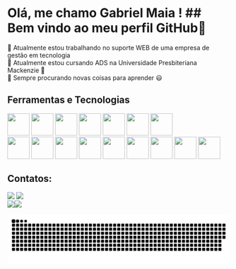 # Olá, me chamo Gabriel Maia ! ## Bem vindo ao meu perfil GitHub👋
🔭 Atualmente estou trabalhando no suporte WEB de uma empresa de gestão em tecnologia<br>
🔴 Atualmente estou cursando ADS na Universidade Presbiteriana Mackenzie 📍<br>
🔶 Sempre procurando novas coisas para aprender 😃<br>

## Ferramentas e Tecnologias
<a><img src="https://cdn.jsdelivr.net/gh/devicons/devicon/icons/angularjs/angularjs-original.svg" width=50 height=50 /></a>
<a><img src="https://cdn.jsdelivr.net/gh/devicons/devicon/icons/azure/azure-original.svg" width=50 height=50 /></a>
<a><img src="https://cdn.jsdelivr.net/gh/devicons/devicon/icons/bitbucket/bitbucket-original-wordmark.svg" width=50 height=50 /></a>
<a><img src="https://cdn.jsdelivr.net/gh/devicons/devicon/icons/csharp/csharp-original.svg" width=50 height=50 /></a>
<a><img src="https://cdn.jsdelivr.net/gh/devicons/devicon/icons/dot-net/dot-net-original-wordmark.svg" width=50 height=50 /></a>
<a><img src="https://cdn.jsdelivr.net/gh/devicons/devicon/icons/dot-net/dot-net-plain-wordmark.svg" width=50 height=50 /></a>
<a><img src="https://cdn.jsdelivr.net/gh/devicons/devicon/icons/git/git-original-wordmark.svg" width=50 height=50 /></a>         
<a><img src="https://cdn.jsdelivr.net/gh/devicons/devicon/icons/github/github-original-wordmark.svg" width=50 height=50 /></a>
<a><img src="https://cdn.jsdelivr.net/gh/devicons/devicon/icons/html5/html5-original-wordmark.svg" width=50 height=50 /></a>
<a><img src="https://cdn.jsdelivr.net/gh/devicons/devicon/icons/javascript/javascript-original.svg" width=50 height=50 /></a>
<a><img src="https://cdn.jsdelivr.net/gh/devicons/devicon/icons/linkedin/linkedin-original-wordmark.svg" width=50 height=50 /></a>
<a><img src="https://cdn.jsdelivr.net/gh/devicons/devicon/icons/moodle/moodle-original-wordmark.svg" width=50 height=50 /></a>
<a><img src="https://cdn.jsdelivr.net/gh/devicons/devicon/icons/nodejs/nodejs-original-wordmark.svg" width=50 height=50 /></a>
<a><img src="https://cdn.jsdelivr.net/gh/devicons/devicon/icons/typescript/typescript-original.svg" width=50 height=50 /></a>
<a><img src="https://cdn.jsdelivr.net/gh/devicons/devicon/icons/visualstudio/visualstudio-plain.svg" width=50 height=50 /></a>
<a><img src="https://cdn.jsdelivr.net/gh/devicons/devicon/icons/vscode/vscode-original.svg" width=50 height=50 /></a>

## Contatos:
<div><a href="https://instagram.com/maaia_a" target="_blank"><img src="https://img.shields.io/badge/-Instagram-%23E4405F?style=for-the-badge&logo=instagram&logoColor=white" target="_blank"></a>
<a href="https://www.linkedin.com/in/gabriel-maia-a37b68212" target="_blank"><img src="https://img.shields.io/badge/-LinkedIn-%230077B5?style=for-the-badge&logo=linkedin&logoColor=white" target="_blank"></a> </div>
<div><a href="https://github.com/MaiaQG"><img height="180em" src="https://github-readme-stats.vercel.app/api/top-langs/?username=MaiaQG&layout=compact&langs_count=7&theme=dracula"/><img height="180em" src="https://github-readme-stats.vercel.app/api?username=MaiaQG&show_icons=true&theme=dracula&include_all_commits=true&count_private=true"/></div>

![Snake animation](https://github.com/MaiaQG/MaiaQG/blob/output/github-contribution-grid-snake.svg)
